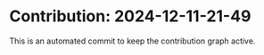 # Contribution: 2024-12-11-21-49
This is an automated commit to keep the contribution graph active.
